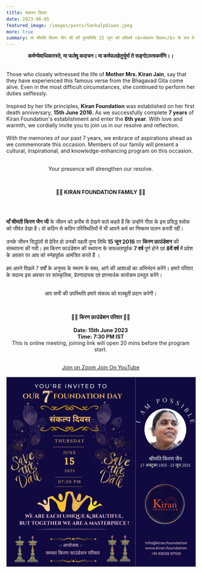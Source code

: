 ```yaml
---
title: संकल्प दिवस
date: 2023-06-05
featured_image: /images/posts/SankalpDiwas.jpeg
more: true
summary: मां श्रीमति किरण जैन जी की पुण्यतिथि 15 जून को प्रतिवर्ष <b>संकल्प दिवस</b> के रूप में मनाया जाता है ।
---
```

<p style="text-align: center;"><b>
कर्मण्येवाधिकारस्ते, मा फलेषु कदाचन।         
मा कर्मफलहेतुर्भूर्मा ते सङ्गोऽस्त्वकर्मणि।।
</b></p>
<br/>
Those who closely witnessed the life of <b>Mother Mrs. Kiran Jain</b>, say that they have experienced this famous verse from the Bhagavad Gita come alive. Even in the most difficult circumstances, she continued to perform her duties selflessly.
<br/>
<br/>
Inspired by her life principles, <b>Kiran Foundation</b> was established on her first death anniversary, <b>15th June 2016</b>. As we successfully complete <b>7 years</b> of Kiran Foundation's establishment and enter the <b>8th year</b>.  With love and warmth, we cordially invite you to join us in our resolve and reflection.
<br/>
<br/>
With the memories of our past 7 years, we enbrace of aspirations ahead as we commemorate this occasion. Members of our family will present a cultural, inspirational, and knowledge-enhancing program on this occasion.
<br/>
<br/>
<p style="text-align: center;">
Your presence will strengthen our resolve.
</p>
<br/>
<p style="text-align: center;"><b>
 🙏🏻 KIRAN FOUNDATION FAMILY 🙏🏻</b></p>
 <br/>
 <br/>

 <b>माँ श्रीमती किरण जैन जी</b> के जीवन को क़रीब से देखने वाले कहते हैं कि उन्होंने गीता के इस प्रसिद्ध श्लोक को जीवंत देखा है। वो कठिन से कठिन परिस्थितियों में भी आपने कर्म का निष्काम पालन करती रहीं। 
<br/>
<br/>
उनके जीवन सिद्धांतों से प्रेरित हो उनकी पहली पुण्य तिथि <b>15 जून 2016</b> पर <b>किरण फ़ाउंडेशन</b> की संस्थापना की गयी। हम किरण फाउंडेशन की स्थापना के सफलतापूर्वक <b>7 वर्ष</b> पूर्ण होने एवं <b>8वें वर्ष</b> में प्रवेश के अवसर पर आप को स्नेहपूर्वक आमंत्रित करते हैं । 
<br/>
<br/>
हम अपने पिछले 7 वर्षों के अनुभव के स्मरण के साथ, आगे की आशाओं का अभिनंदन करेंगे। हमारे परिवार के सदस्य इस अवसर पर सांस्कृतिक, प्रेरणादायक एवं ज्ञानवर्धक कार्यक्रम प्रस्तुत करेंगे।  
<br/>
<p style="text-align: center;">
आप सभी की उपस्थिति हमारे संकल्प को मज़बूती प्रदान करेगी। 
</p>
<br/>
<p style="text-align: center;"><b>
 🙏🏻 किरण फ़ाउंडेशन परिवार 🙏🏻</b>
 <br/>
<br/>
<b> Date: 15th June 2023 </b> <br/>
<b> Time: 7:30 PM IST </b><br/>
 This is online meeting, joining link will open 20 mins before the program start. <br/>
</p>
<br/>
 <div class="button"  align="center" >
                <a href="/link/" style="pointer-events: none">Join on Zoom <i class="fab fa-zoommeet"></i> </a>
                <a href="/link/" style="pointer-events: none">Join On YouTube<i class="fab fa-youtube"></i> </a> 
			</div>
 <br/>

 <img src="/images/posts/SankalpDiwas.jpeg" style="border: 1px solid #888;"/>
